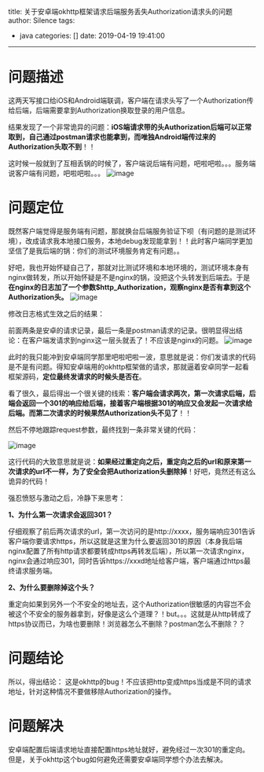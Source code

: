 title: 关于安卓端okhttp框架请求后端服务丢失Authorization请求头的问题
author: Silence
tags:
  - java
categories: []
date: 2019-04-19 19:41:00
---
# 问题描述
这两天写接口给iOS和Android端联调，客户端在请求头写了一个Authorization传给后端，后端需要拿到Authorization换取登录的用户信息。

结果发现了一个非常诡异的问题：**iOS端请求带的头Authorization后端可以正常取到，自己通过postman请求也能拿到，而唯独Android端传过来的Authorization头取不到**！！

 这时候一般就到了互相丢锅的时候了，客户端说后端有问题，吧啦吧啦。。。服务端说客户端有问题，吧啦吧啦。。。
 ![image](http://s9.rr.itc.cn/r/wapChange/20176_6_22/a6v5q57147085532619.jpg)
 
 # 问题定位
既然客户端觉得是服务端有问题，那就换台后端服务验证下呗（有问题的是测试环境），改成请求我本地接口服务，本地debug发现能拿到！！此时客户端同学更加坚信了是我后端的锅：你们的测试环境服务肯定有问题。。

好吧，我也开始怀疑自己了，那就对比测试环境和本地环境的，测试环境本身有nginx做转发，所以开始怀疑是不是nginx的锅，没把这个头转发到后端去。于是**在nginx的日志加了一个参数$http_Authorization，观察nginx是否有拿到这个Authorization头。**
![image](http://static.silence.work/image2019-4-19%2018_38_20.png)

修改日志格式生效之后的结果：

前面两条是安卓的请求记录，最后一条是postman请求的记录。很明显得出结论：在客户端发请求到nginx这一层头就丢了！不应该是nginx的问题。
![image](http://static.silence.work/image2019-4-19%2018_44_38.png)


此时的我只能冲到安卓端同学那里吧啦吧啦一波，意思就是说：你们发请求的代码是不是有问题。得知安卓端用的okhttp框架做的请求，那就逼着安卓同学一起看框架源码，**定位最终发请求的时候头是否在**。

看了很久，最后得出一个很关键的线索：**客户端会请求两次，第一次请求后端，后端会返回一个301的响应给后端，接着客户端根据301的响应又会发起一次请求给后端。而第二次请求的时候果然Authorization头不见了**！！

然后不停地跟踪request参数，最终找到一条非常关键的代码：

![image](http://static.silence.work/image2019-4-19%2018_58_34.png)

这行代码的大致意思就是说：**如果经过重定向之后，重定向之后的url和原来第一次请求的url不一样，为了安全会把Authorization头删除掉**！好吧，竟然还有这么诡异的代码！

强忍愤怒与激动之后，冷静下来思考：

**1、为什么第一次请求会返回301？**

仔细观察了前后两次请求的url，第一次访问的是http://xxxx，服务端响应301告诉客户端你要请求https，所以这就是这里为什么要返回301的原因（本身我后端nginx配置了所有http请求都要转成https再转发后端），所以第一次请求nginx，nginx会通过响应301，同时告诉https://xxxd地址给客户端，客户端通过https最终请求服务端。

**2、为什么要删除掉这个头？**

重定向如果到另外一个不安全的地址去，这个Authorization很敏感的内容岂不会被这个不安全的服务器拿到，好像是这么个道理？！but。。。这就是从http转成了https协议而已，为啥也要删除！浏览器怎么不删除？postman怎么不删除？？

# 问题结论
所以，得出结论：
这是okhttp的bug！不应该把http变成https当成是不同的请求地址，针对这种情况不要做移除Authorization的操作。

# 问题解决
安卓端配置后端请求地址直接配置https地址就好，避免经过一次301的重定向。但是，关于okhttp这个bug如何避免还需要安卓端同学想个办法去解决。